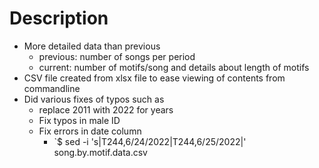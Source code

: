 # Description

- More detailed data than previous
  - previous: number of songs per period
  - current: number of motifs/song and details about length of motifs
- CSV file created from xlsx file to ease viewing of contents from commandline 
- Did various fixes of typos such as
  - replace 2011 with 2022 for years
  - Fix typos in male ID
  - Fix errors in date column
    - `$ sed -i 's|T244,6/24/2022|T244,6/25/2022|' song.by.motif.data.csv 
